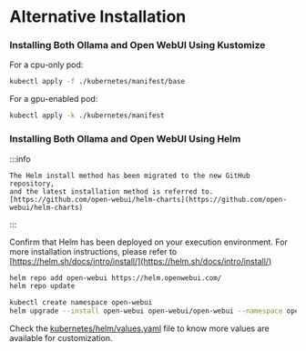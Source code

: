 # Alternative Installation

### Installing Both Ollama and Open WebUI Using Kustomize

For a cpu-only pod:

```bash
kubectl apply -f ./kubernetes/manifest/base
```

For a gpu-enabled pod:

```bash
kubectl apply -k ./kubernetes/manifest
```

### Installing Both Ollama and Open WebUI Using Helm

:::info

    The Helm install method has been migrated to the new GitHub repository, 
    and the latest installation method is referred to. [https://github.com/open-webui/helm-charts](https://github.com/open-webui/helm-charts)

:::

Confirm that Helm has been deployed on your execution environment. 
For more installation instructions, please refer to [https://helm.sh/docs/intro/install/](https://helm.sh/docs/intro/install/)

```bash
helm repo add open-webui https://helm.openwebui.com/
helm repo update

kubectl create namespace open-webui
helm upgrade --install open-webui open-webui/open-webui --namespace open-webui
```

Check the [kubernetes/helm/values.yaml](https://github.com/open-webui/helm-charts/tree/main/charts/open-webui) file to know more values are available for customization.
